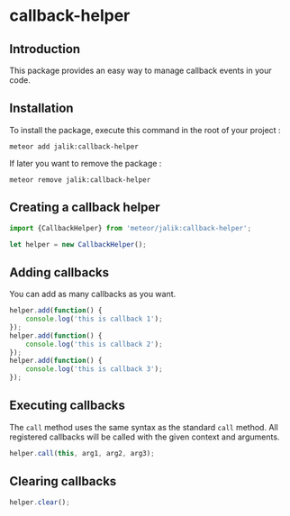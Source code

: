 # callback-helper

## Introduction

This package provides an easy way to manage callback events in your code.

## Installation

To install the package, execute this command in the root of your project :
```
meteor add jalik:callback-helper
```

If later you want to remove the package :
```
meteor remove jalik:callback-helper
```

## Creating a callback helper

```js
import {CallbackHelper} from 'meteor/jalik:callback-helper';

let helper = new CallbackHelper();
```

## Adding callbacks

You can add as many callbacks as you want.

```js
helper.add(function() {
    console.log('this is callback 1');
});
helper.add(function() {
    console.log('this is callback 2');
});
helper.add(function() {
    console.log('this is callback 3');
});
```

## Executing callbacks

The `call` method uses the same syntax as the standard `call` method.
All registered callbacks will be called with the given context and arguments.

```js
helper.call(this, arg1, arg2, arg3);
```

## Clearing callbacks

```js
helper.clear();
```

